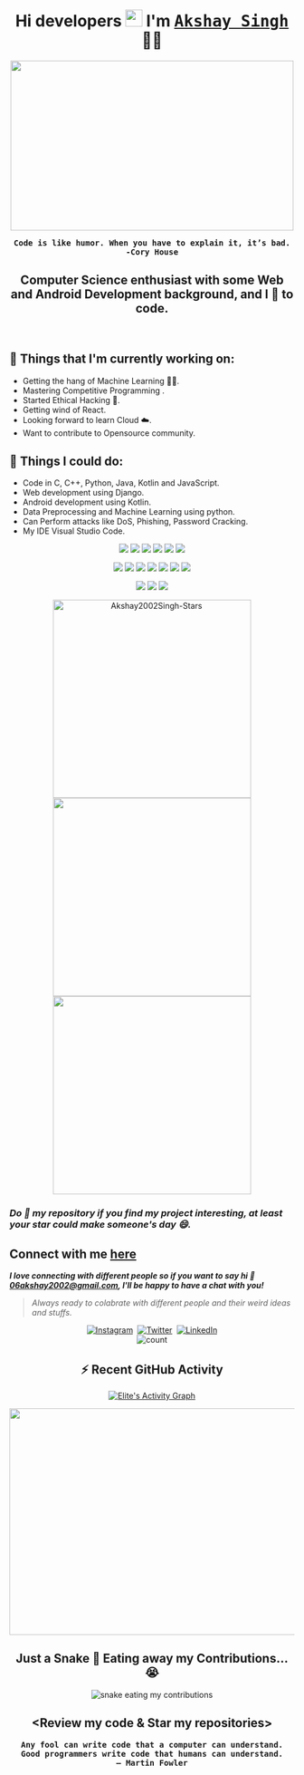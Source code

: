 <h1 align='center'>
 Hi developers <img src="https://raw.githubusercontent.com/MartinHeinz/MartinHeinz/master/wave.gif" width="30"> I'm <a href="https://github.com/Akshay2002Singh">
 <strong> <samp>Akshay Singh</samp> </strong></a> 👨‍💻
</h1>
<p align="center">
<img src="https://akshay2002singh.github.io/Akshay2002Singh/assets/fabio-lucas-aTpGSPfalzY-unsplash.jpg" width="500" height="300" >
</p>
<p align ="center" ><samp><strong> Code is like humor. When you have to explain it, it’s bad.
<br>
-Cory House</strong></samp></p>

<h2 align="center"> Computer Science enthusiast with some Web and Android Development background, and I 💞️ to code. </h2>
<br>

## **💼 Things that I'm currently working on:**

-   Getting the hang of Machine Learning 👨‍💻.
-   Mastering Competitive Programming .
-   Started Ethical Hacking 👨.
-   Getting wind of React.
-   Looking forward to learn Cloud ☁️.
-   Want to contribute to Opensource community.

## **🔭 Things I could do:**

-   Code in C, C++, Python, Java, Kotlin and JavaScript.
-   Web development using Django.
-   Android development using Kotlin.
-   Data Preprocessing and Machine Learning using python.
-   Can Perform attacks like DoS, Phishing, Password Cracking.
-   My IDE Visual Studio Code.

<p align="center">
  <img src="https://img.icons8.com/color/48/000000/c-programming.png"/>
  <img src="https://img.icons8.com/color/48/000000/c-plus-plus-logo.png"/>
  <img src="https://img.icons8.com/color/50/000000/html-5.png"/>
  <img src="https://img.icons8.com/color/48/000000/css3.png"/>
  <!-- <img src="https://img.icons8.com/color/48/000000/javascript.png"/> -->
  <img src="https://img.icons8.com/color/48/000000/javascript--v2.png"/>
  <img src="https://img.icons8.com/color/48/000000/python--v1.png"/>
</p>
<p align="center">
  <img src="https://img.icons8.com/color/48/000000/bootstrap.png"/>
  <img src="https://img.icons8.com/color/48/000000/sass.png"/>
  <img src="https://img.icons8.com/fluency/48/000000/node-js.png"/>
  <img src="https://img.icons8.com/color/48/000000/react-native.png"/>
  <img src="https://img.icons8.com/color/48/000000/redux.png"/>
  <img src="https://img.icons8.com/color/48/000000/mongodb.png"/>
  <img src="https://img.icons8.com/color/48/000000/firebase.png"/>
</p>
<p align="center">
  <img src="https://img.icons8.com/color/48/000000/visual-studio-code-2019.png"/>
  <img src="https://img.icons8.com/color/48/000000/git.png"/>
  <img src="https://img.icons8.com/bubbles/50/000000/github.png"/>
</p>

<p align="center">
  <img src="https://github-readme-stats.vercel.app/api?username=Akshay2002Singh&show_icons=true&theme=midnight-purple&title_color=8E2DE2&text_color=fff&icon_color=8E2DE2" alt="Akshay2002Singh-Stars" width="350" />
  <img src="https://github-readme-streak-stats.herokuapp.com/?user=Akshay2002Singh&theme=midnight-purple" width="350"/>
  <img src="https://github-readme-stats.vercel.app/api/top-langs/?username=Akshay2002Singh&show_icons=true&theme=midnight-purple&title_color=8E2DE2&text_color=fff&icon_color=8E2DE2&layout=compact" width="350"/>
</p>

 ### ***Do 🌟 my repository if you find my project interesting, at least your star could make someone's day 😄.***

## **Connect with me [here](https://github.com/Akshay2002Singh)**

***I love connecting with different people so if you want to say hi 💬 06akshay2002@gmail.com, I'll be happy to have a chat with you!***

> *Always ready to colabrate with different people and their weird ideas and stuffs.*

<p align="center">
    <a href = "https://instagram.com/elite2002akshay?utm_medium=copy_link"><img alt="Instagram" src="https://img.shields.io/badge/Instagram-E4405F?style=for-the-badge&logo=instagram&logoColor=white" /></a>&nbsp;
    <a href = "https://twitter.com/Elite_257?t=Aymfq3M6O8HugpcHhfu-5Q&s=09"><img alt="Twitter" src="https://img.shields.io/badge/Twitter-1DA1F2?&style=for-the-badge&logo=twitter&logoColor=white" /></a>&nbsp;
    <a href = "https://www.linkedin.com/in/akshay-singh-elite"><img alt="LinkedIn" src="https://img.shields.io/badge/LinkedIn-0077B5.svg?&style=for-the-badge&logo=linkedin&logoColor=white" /></a>
    <br>
    <img src="https://komarev.com/ghpvc/?username=Akshay2002Singh&label=Profile%20views&color=blueviolet&style=flat" alt="count" />
</p>

<h2 align="center">⚡ Recent GitHub Activity</h2>
<p align="center">
<a href="https://github.com/Akshay2002Singh"><img alt="Elite's Activity Graph" src="https://github-readme-activity-graph.cyclic.app/graph?username=Akshay2002Singh&custom_title=Elite%27s%20Contribution%20Graph&theme=react-dark" /></a>
</p>

<p align="center">
<img src="https://akshay2002singh.github.io/Akshay2002Singh/assets/animation_500_kxa883sd.gif" width="550" height="400" >
</p>

<h2 align="center">Just a Snake 🐍 Eating away my Contributions...😭</h2>
<p align="center">
<img src="https://akshay2002singh.github.io/Snake-Eating-my-Contributions/github-contribution-grid-snake.gif" alt="snake eating my contributions">
</p>
<p align="center">
<h2 align="center">&lt;Review my code & Star my repositories&gt;</h3>
</p>
<p align ="center"><samp><strong>Any fool can write code that a computer can understand. Good programmers write code that humans can understand.
<br>
– Martin Fowler</strong></samp></p>


<!--
**Akshay2002Singh/Akshay2002Singh** is a ✨ _special_ ✨ repository because its `README.md` (this file) appears on your GitHub profile.

Here are some ideas to get you started:

- 🔭 I’m currently working on ...
- 🌱 I’m currently learning ...
- 👯 I’m looking to collaborate on ...
- 🤔 I’m looking for help with ...
- 💬 Ask me about ...
- 📫 How to reach me: ...
- 😄 Pronouns: ...
- ⚡ Fun fact: ...
-->
